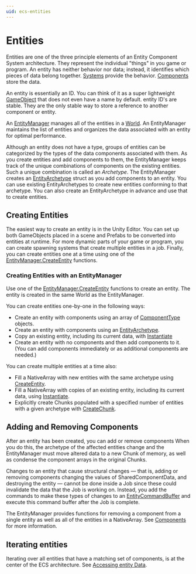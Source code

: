 ```yaml
---
uid: ecs-entities
---
```

# Entities
<!-- 
> Topics to add
> * Spawning Entities in Jobs -- iEntity Command Buffers
> * Transferring Entities between worlds: EM.MoveEntity
> * Coming soon: Entities with components in sub-worlds
-->

Entities are one of the three principle elements of an Entity Component System architecture. They represent the individual "things" in you game or program. An entity has neither behavior nor data; instead, it identifies which pieces of data belong together. [Systems](ecs_systems.md) provide the behavior. [Components](ecs_components.md) store the data.

An entity is essentially an ID. You can think of it as a super lightweight [GameObject](https://docs.unity3d.com/Manual/class-GameObject.html) that does not even have a name by default. entity ID's are stable. They are the only stable way to store a reference to another component or entity.

An [EntityManager](xref:Unity.Entities.EntityManager) manages all of the entities in a [World](xref:Unity.Entities.World). An EntityManager maintains the list of entities and organizes the data associated with an entity for optimal performance.

Although an entity does not have a type, groups of entities can be categorized by the types of the data components associated with them. As you create entities and add components to them, the EntityManager keeps track of the unique combinations of components on the existing entities. Such a unique combination is called an _Archetype_. The EntityManager creates an [EntityArchetype](xref:Unity.Entities.EntityArchetype) struct as you add components to an entity. You can use existing EntityArchetypes to create new entities conforming to that archetype. You can also create an EntityArchetype in advance and use that to create entities. 

## Creating Entities

The easiest way to create an entity is in the Unity Editor. You can set up both GameObjects placed in a scene and Prefabs to be converted into entities at runtime. For more dynamic parts of your game or program, you can create spawning systems that create multiple entities in a job. Finally, you can create entities one at a time using one of the [EntityManager.CreateEntity](xref:Unity.Entities.EntityManager.CreateEntity) functions.

### Creating Entities with an EntityManager

Use one of the [EntityManager.CreateEntity](xref:Unity.Entities.EntityManager.CreateEntity) functions to create an entity. The entity is created in the same World as the EntityManager.

You can create entities one-by-one in the following ways:

* Create an entity with components using an array of [ComponentType](xref:Unity.Entities.ComponentType) objects.
* Create an entity with components using an [EntityArchetype](xref:Unity.Entities.EntityArchetype).
* Copy an existing entity, including its current data, with [Instantiate](xref:Unity.Entities.EntityManager.Instantiate%28Unity.Entities.Entity%29)
* Create an entity with no components and then add components to it. (You can add components immediately or as additional components are needed.)

You can create multiple entities at a time also:

* Fill a NativeArray with new entities with the same archetype using [CreateEntity](xref:Unity.Entities.EntityManager.CreateEntity).
* Fill a NativeArray with copies of an existing entity, including its current data, using [Instantiate](xref:Unity.Entities.EntityManager.Instantiate%28Unity.Entities.Entity%29).
* Explicitly create Chunks populated with a specified number of entities with a given archetype with [CreateChunk](xref:Unity.Entities.EntityManager.CreateChunk*).
    
## Adding and Removing Components

After an entity has been created, you can add or remove components When you do this, the archetype of the affected entities change and the EntityManager must move altered data to a new Chunk of memory, as well as condense the component arrays in the original Chunks. 

Changes to an entity that cause structural changes — that is, adding or removing components changing the values of SharedComponentData, and destroying the entity — cannot be done inside a Job since these could invalidate the data that the Job is working on. Instead, you add the commands to make these types of changes to an [EntityCommandBuffer](xref:Unity.Entities.EntityCommandBuffer) and execute this command buffer after the Job is complete.  


The EntityManager provides functions for removing a component from a single entity as well as all of the entities in a NativeArray. See [Components](ecs_components.md) for more information.

## Iterating entities

Iterating over all entities that have a matching set of components, is at the center of the ECS architecture. See [Accessing entity Data](chunk_iteration.md).



